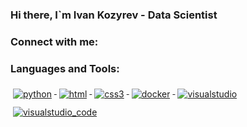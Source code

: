 ### Hi there, I`m Ivan Kozyrev - Data Scientist

### Connect with me:


### Languages and Tools:
<a href="#">
    <img src="svg/dev/languages/python.svg" alt="python" style="vertical-align:top; margin:6px 4px">
  </a>  
  
<a href="#">
    <img src="svg/dev/languages/html.svg" alt="html" style="vertical-align:top; margin:6px 4px">
  </a>  

<a href="#">
    <img src="svg/dev/languages/css3.svg" alt="css3" style="vertical-align:top; margin:6px 4px">
  </a>  

 <a href="#">
    <img src="svg/dev/tools/docker.svg" alt="docker" style="vertical-align:top; margin:6px 4px">
  </a> 
  
  <a href="#">
    <img src="svg/dev/tools/visualstudio.svg" alt="visualstudio" style="vertical-align:top; margin:6px 4px">
  </a> 

  <a href="#">
    <img src="svg/dev/tools/visualstudio_code.svg" alt="visualstudio_code" style="vertical-align:top; margin:6px 4px">
  </a> 



